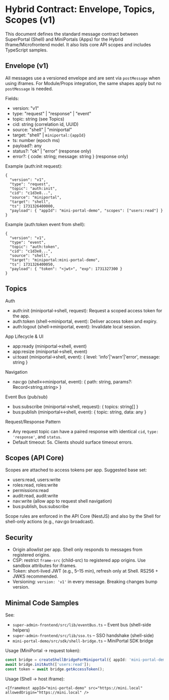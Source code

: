 # Hybrid Contract: Envelope, Topics, Scopes (v1)

This document defines the standard message contract between SuperPortal (Shell) and MiniPortals (Apps) for the Hybrid Iframe/Microfrontend model. It also lists core API scopes and includes TypeScript samples.

## Envelope (v1)

All messages use a versioned envelope and are sent via `postMessage` when using iframes. For Module/Props integration, the same shapes apply but no `postMessage` is needed.

Fields:
- version: "v1"
- type: "request" | "response" | "event"
- topic: string (see Topics)
- cid: string (correlation id, UUID)
- source: "shell" | "miniportal"
- target: "shell" | `miniportal:{appId}`
- ts: number (epoch ms)
- payload?: any
- status?: "ok" | "error" (response only)
- error?: { code: string; message: string } (response only)

Example (auth:init request):
```
{
  "version": "v1",
  "type": "request",
  "topic": "auth:init",
  "cid": "c1d3e8...",
  "source": "miniportal",
  "target": "shell",
  "ts": 1731326400000,
  "payload": { "appId": "mini-portal-demo", "scopes": ["users:read"] }
}
```

Example (auth:token event from shell):
```
{
  "version": "v1",
  "type": "event",
  "topic": "auth:token",
  "cid": "c1d3e8...",
  "source": "shell",
  "target": "miniportal:mini-portal-demo",
  "ts": 1731326400050,
  "payload": { "token": "<jwt>", "exp": 1731327300 }
}
```

## Topics

Auth
- auth:init (miniportal→shell, request): Request a scoped access token for the app.
- auth:token (shell→miniportal, event): Deliver access token and expiry.
- auth:logout (shell→miniportal, event): Invalidate local session.

App Lifecycle & UI
- app:ready (miniportal→shell, event)
- app:resize (miniportal→shell, event)
- ui:toast (miniportal→shell, event): { level: 'info'|'warn'|'error', message: string }

Navigation
- nav:go (shell↔miniportal, event): { path: string, params?: Record<string,string> }

Event Bus (pub/sub)
- bus:subscribe (miniportal→shell, request): { topics: string[] }
- bus:publish (miniportal↔shell, event): { topic: string, data: any }

Request/Response Pattern
- Any request topic can have a paired response with identical `cid`, `type: 'response'`, and `status`.
- Default timeout: 5s. Clients should surface timeout errors.

## Scopes (API Core)

Scopes are attached to access tokens per app. Suggested base set:
- users:read, users:write
- roles:read, roles:write
- permissions:read
- audit:read, audit:write
- nav:write (allow app to request shell navigation)
- bus:publish, bus:subscribe

Scope rules are enforced in the API Core (NestJS) and also by the Shell for shell-only actions (e.g., nav:go broadcast).

## Security
- Origin allowlist per app. Shell only responds to messages from registered origins.
- CSP: restrict `frame-src` (child-src) to registered app origins. Use sandbox attributes for iframes.
- Token: short-lived JWT (e.g., 5–15 min), refresh only at Shell. RS256 + JWKS recommended.
- Versioning: `version: 'v1'` in every message. Breaking changes bump version.

## Minimal Code Samples

See:
- `super-admin-frontend/src/lib/eventBus.ts` – Event bus (shell-side helpers)
- `super-admin-frontend/src/lib/sso.ts` – SSO handshake (shell-side)
- `mini-portal-demo/src/sdk/shell-bridge.ts` – MiniPortal SDK bridge

Usage (MiniPortal → request token):
```ts
const bridge = createShellBridgeForMiniportal({ appId: 'mini-portal-demo' });
await bridge.initAuth(['users:read']);
const token = await bridge.getAccessToken();
```

Usage (Shell → host iframe):
```tsx
<IframeHost appId="mini-portal-demo" src="https://mini.local" allowedOrigin="https://mini.local" />
```
